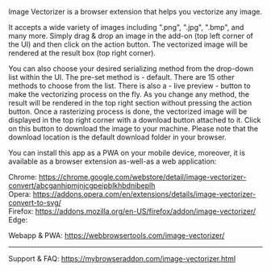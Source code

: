 Image Vectorizer is a browser extension that helps you vectorize any image.

It accepts a wide variety of images including ".png", ".jpg", ".bmp", and many more. Simply drag & drop an image in the add-on (top left corner of the UI) and then click on the action button. The vectorized image will be rendered at the result box (top right corner).

You can also choose your desired serializing method from the drop-down list within the UI. The pre-set method is - default. There are 15 other methods to choose from the list. There is also a - live preview - button to make the vectorizing process on the fly. As you change any method, the result will be rendered in the top right section without pressing the action button. Once a rasterizing process is done, the vectorized image will be displayed in the top right corner with a download button attached to it. Click on this button to download the image to your machine. Please note that the download location is the default download folder in your browser.

You can install this app as a PWA on your mobile device, moreover, it is available as a browser extension as-well-as a web application:

Chrome: https://chrome.google.com/webstore/detail/image-vectorizer-convert/abcganhipmjnjcgpeipblkhbdnibeplh  
Opera: https://addons.opera.com/en/extensions/details/image-vectorizer-convert-to-svg/  
Firefox: https://addons.mozilla.org/en-US/firefox/addon/image-vectorizer/  
Edge:   

Webapp & PWA: https://webbrowsertools.com/image-vectorizer/  

------------------------------------------------------------------

Support & FAQ: https://mybrowseraddon.com/image-vectorizer.html
